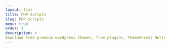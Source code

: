 ```yaml
---
layout: list
title: PHP-Scripts
slug: PHP-Scripts
menu: true
order: 1
description: >
Download free premium wordpress themes, free plugins, ThemeForest Nulled, Envato market, site templates, blogger templates, Download Free Nulled, WP ...
---
```

